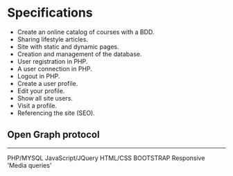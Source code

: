 # Specifications

- Create an online catalog of courses with a BDD.
- Sharing lifestyle articles.
- Site with static and dynamic pages.
- Creation and management of the database.
- User registration in PHP.
- A user connection in PHP.
- Logout in PHP.
- Create a user profile.
- Edit your profile.
- Show all site users.
- Visit a profile.
- Referencing the site (SEO).

## Open Graph protocol
-----------------------------------------------------------------------------------------------------------------------
PHP/MYSQL
JavaScript/JQuery
HTML/CSS
BOOTSTRAP
Responsive 'Media queries'

